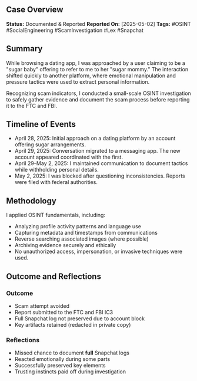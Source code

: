 ## Case Overview
**Status:** Documented & Reported
**Reported On:** [2025-05-02]
**Tags:** #OSINT #SocialEngineering #ScamInvestigation #Lex #Snapchat

## Summary
While browsing a dating app, I was approached by a user claiming to be a "sugar baby" offering to refer to me to her "sugar mommy." The interaction shifted quickly to another platform, where emotional manipulation and pressure tactics were used to extract personal information.

Recognizing scam indicators, I conducted a small-scale OSINT investigation to safely gather evidence and document the scam process before reporting it to the FTC and FBI.

## Timeline of Events
- April 28, 2025: Initial approach on a dating platform by an account offering sugar arrangements.
- April 29, 2025: Conversation migrated to a messaging app. The new account appeared coordinated with the first. 
- April 29–May 2, 2025: I maintained communication to document tactics while withholding personal details.
- May 2, 2025: I was blocked after questioning inconsistencies. Reports were filed with federal authorities.

## Methodology
I applied OSINT fundamentals, including:
- Analyzing profile activity patterns and language use
- Capturing metadata and timestamps from communications
- Reverse searching associated images (where possible)
- Archiving evidence securely and ethically
- No unauthorized access, impersonation, or invasive techniques were used.

## Outcome and Reflections
### Outcome
- Scam attempt avoided
- Report submitted to the FTC and FBI IC3
- Full Snapchat log not preserved due to account block
- Key artifacts retained (redacted in private copy)

### Reflections
- Missed chance to document **full** Snapchat logs
- Reacted emotionally during some parts 
- Successfully preserved key elements
- Trusting instincts paid off during investigation
